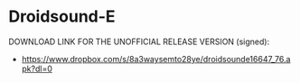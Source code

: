 Droidsound-E 
============

DOWNLOAD LINK FOR THE UNOFFICIAL RELEASE VERSION (signed):

* https://www.dropbox.com/s/8a3waysemto28ye/droidsounde16647_76.apk?dl=0



